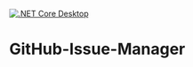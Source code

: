 [![.NET Core Desktop](https://github.com/fz0000/GitHub-Issue-Manager/actions/workflows/dotnet-desktop.yml/badge.svg)](https://github.com/fz0000/GitHub-Issue-Manager/actions/workflows/dotnet-desktop.yml)

# GitHub-Issue-Manager
